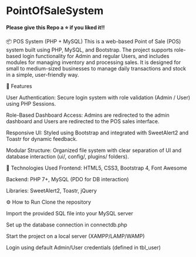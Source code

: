 # PointOfSaleSystem

**Please give this Repo a ⭐ if you liked it!!**

📦 POS System (PHP + MySQL) This is a web-based Point of Sale (POS) system built using PHP, MySQL, and Bootstrap. The project supports role-based login functionality for Admin and regular Users, and includes modules for managing inventory and processing sales. It is designed for small to medium-sized businesses to manage daily transactions and stock in a simple, user-friendly way.

🔑 Features

User Authentication: Secure login system with role validation (Admin / User) using PHP Sessions.

Role-Based Dashboard Access: Admins are redirected to the admin dashboard and Users are redirected to the POS sales interface.

Responsive UI: Styled using Bootstrap and integrated with SweetAlert2 and Toastr for dynamic feedback.

Modular Structure: Organized file system with clear separation of UI and database interaction (ui/, config/, plugins/ folders).

🚀 Technologies Used
Frontend: HTML5, CSS3, Bootstrap 4, Font Awesome

Backend: PHP 7+, MySQL (PDO for DB interaction)

Libraries: SweetAlert2, Toastr, jQuery

⚙️ How to Run
Clone the repository

Import the provided SQL file into your MySQL server

Set up the database connection in connectdb.php

Start the project on a local server (XAMPP/LAMP/WAMP)

Login using default Admin/User credentials (defined in tbl_user)


